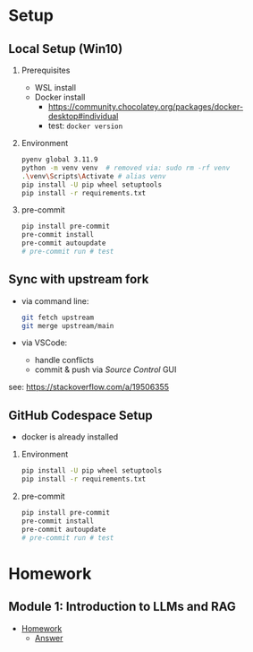 # Setup

## Local Setup (Win10)

1. Prerequisites

    - WSL install
    - Docker install
        - https://community.chocolatey.org/packages/docker-desktop#individual
        - test: `docker version`

2. Environment

    ```bash
    pyenv global 3.11.9
    python -m venv venv  # removed via: sudo rm -rf venv
    .\venv\Scripts\Activate # alias venv
    pip install -U pip wheel setuptools
    pip install -r requirements.txt
    ```

3. pre-commit

    ```bash
    pip install pre-commit
    pre-commit install
    pre-commit autoupdate
    # pre-commit run # test
    ```

## Sync with upstream fork

- via command line:

    ```bash
    git fetch upstream
    git merge upstream/main
    ```

- via VSCode:
    - handle conflicts
    - commit & push via _Source Control_ GUI

see: https://stackoverflow.com/a/19506355

## GitHub Codespace Setup

- docker is already installed

1. Environment

    ```bash
    pip install -U pip wheel setuptools
    pip install -r requirements.txt
    ```

2. pre-commit

    ```bash
    pip install pre-commit
    pre-commit install
    pre-commit autoupdate
    # pre-commit run # test
    ```

# Homework

## Module 1: Introduction to LLMs and RAG

- [Homework](cohorts\2024\01-intro\homework.md)
    - [Answer](cohorts/2024/01-intro/module01.ipynb)
